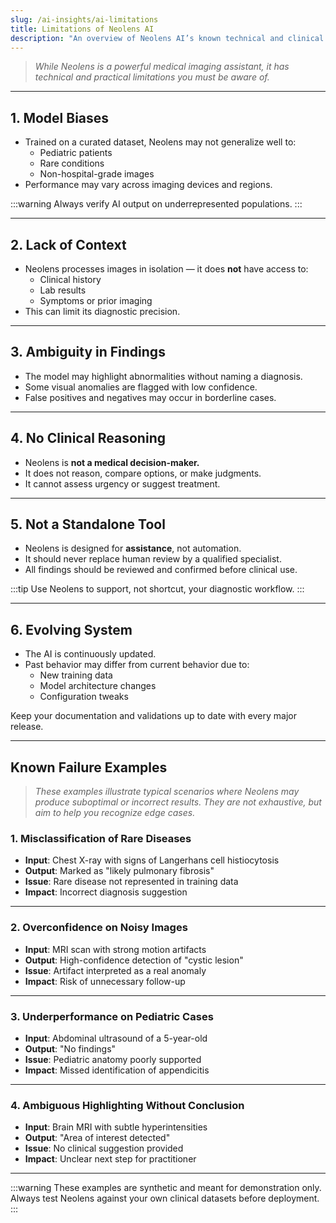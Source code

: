 ```yaml
---
slug: /ai-insights/ai-limitations
title: Limitations of Neolens AI
description: "An overview of Neolens AI’s known technical and clinical limitations, including model biases, lack of contextual understanding, and typical failure scenarios. Essential reading to set realistic expectations and ensure responsible use in medical workflows."
---
```


> _While Neolens is a powerful medical imaging assistant, it has technical and practical limitations you must be aware of._

---

## 1. Model Biases

- Trained on a curated dataset, Neolens may not generalize well to:
  - Pediatric patients
  - Rare conditions
  - Non-hospital-grade images
- Performance may vary across imaging devices and regions.

:::warning
Always verify AI output on underrepresented populations.
:::

---

## 2. Lack of Context

- Neolens processes images in isolation — it does **not** have access to:
  - Clinical history
  - Lab results
  - Symptoms or prior imaging
- This can limit its diagnostic precision.

---

## 3. Ambiguity in Findings

- The model may highlight abnormalities without naming a diagnosis.
- Some visual anomalies are flagged with low confidence.
- False positives and negatives may occur in borderline cases.

---

## 4. No Clinical Reasoning

- Neolens is **not a medical decision-maker.**
- It does not reason, compare options, or make judgments.
- It cannot assess urgency or suggest treatment.

---

## 5. Not a Standalone Tool

- Neolens is designed for **assistance**, not automation.
- It should never replace human review by a qualified specialist.
- All findings should be reviewed and confirmed before clinical use.

:::tip
Use Neolens to support, not shortcut, your diagnostic workflow.
:::

---

## 6. Evolving System

- The AI is continuously updated.
- Past behavior may differ from current behavior due to:
  - New training data
  - Model architecture changes
  - Configuration tweaks

Keep your documentation and validations up to date with every major release.

---

## Known Failure Examples

> _These examples illustrate typical scenarios where Neolens may produce suboptimal or incorrect results. They are not exhaustive, but aim to help you recognize edge cases._

### 1. Misclassification of Rare Diseases

- **Input**: Chest X-ray with signs of Langerhans cell histiocytosis  
- **Output**: Marked as "likely pulmonary fibrosis"  
- **Issue**: Rare disease not represented in training data  
- **Impact**: Incorrect diagnosis suggestion

---

### 2. Overconfidence on Noisy Images

- **Input**: MRI scan with strong motion artifacts  
- **Output**: High-confidence detection of "cystic lesion"  
- **Issue**: Artifact interpreted as a real anomaly  
- **Impact**: Risk of unnecessary follow-up

---

### 3. Underperformance on Pediatric Cases

- **Input**: Abdominal ultrasound of a 5-year-old  
- **Output**: "No findings"  
- **Issue**: Pediatric anatomy poorly supported  
- **Impact**: Missed identification of appendicitis

---

### 4. Ambiguous Highlighting Without Conclusion

- **Input**: Brain MRI with subtle hyperintensities  
- **Output**: "Area of interest detected"  
- **Issue**: No clinical suggestion provided  
- **Impact**: Unclear next step for practitioner

---

:::warning
These examples are synthetic and meant for demonstration only.  
Always test Neolens against your own clinical datasets before deployment.
:::
